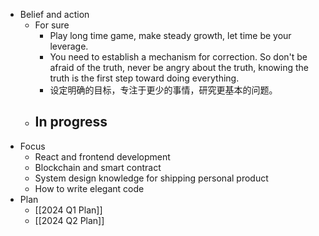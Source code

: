 - Belief and action
	- For sure
		- Play long time game, make steady growth, let time be your leverage.
		- You need to establish a mechanism for correction. So don't be afraid of the truth, never be angry about the truth, knowing the truth is the first step toward doing everything.
		- 设定明确的目标，专注于更少的事情，研究更基本的问题。
	- In progress
		-
- Focus
	- React and frontend development
	- Blockchain and smart contract
	- System design knowledge for shipping personal product
	- How to write elegant code
- Plan
	- [[2024 Q1 Plan]]
	- [[2024 Q2 Plan]]